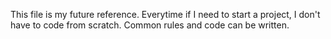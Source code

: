 This file is my future reference. Everytime if I need to start a project, I don't have to code from scratch. Common rules and code can be written.